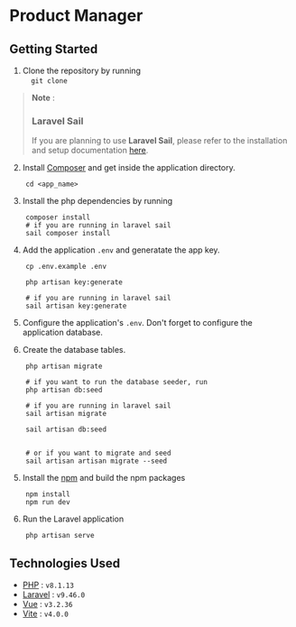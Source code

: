 <p align="center">
<h1>Product Manager</h1>
</p>

## Getting Started

1. Clone the repository by running <br>
   `  git clone`

> **Note** : <br>
>
> ### Laravel Sail <br>
>
> If you are planning to use **Laravel Sail**, please refer to the installation and setup documentation [here](https://laravel.com/docs/9.x/sail).

2. Install [Composer](https://getcomposer.org/) and get inside the application directory.

```
    cd <app_name>
```

3. Install the php dependencies by running

```
    composer install
    # if you are running in laravel sail
    sail composer install
```

4. Add the application `.env` and generatate the app key.

```
    cp .env.example .env

    php artisan key:generate

    # if you are running in laravel sail
    sail artisan key:generate
```

5. Configure the application's `.env`. Don't forget to configure the application database.

6. Create the database tables.

```
    php artisan migrate

    # if you want to run the database seeder, run
    php artisan db:seed

    # if you are running in laravel sail
    sail artisan migrate

    sail artisan db:seed


    # or if you want to migrate and seed
    sail artisan artisan migrate --seed
```

5. Install the [npm](https://nodejs.org/en/) and build the npm packages

```
    npm install
    npm run dev
```

6. Run the Laravel application

```
    php artisan serve
```

## Technologies Used

-   [PHP](https://www.php.net/) : `v8.1.13`
-   [Laravel](https://github.com/laravel/framework) : `v9.46.0`
-   [Vue](https://github.com/vuejs/) : `v3.2.36`
-   [Vite](https://laravel.com/docs/9.x/vite) : `v4.0.0`
<!-- -   [TailwindCSS](https://github.com/vuejs/) : `v.3.2.1`
-   [Flowbite](1.6.0) : `v.3.2.1` -->
